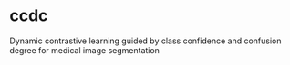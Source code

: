 # ccdc
Dynamic contrastive learning guided by class confidence and confusion degree for medical image segmentation
